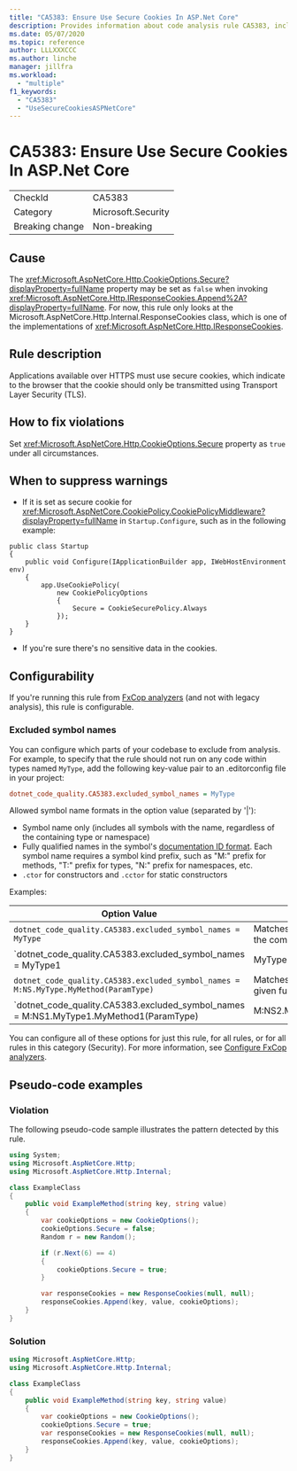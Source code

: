 ```yaml
---
title: "CA5383: Ensure Use Secure Cookies In ASP.Net Core"
description: Provides information about code analysis rule CA5383, including causes, how to fix violations, and when to suppress it.
ms.date: 05/07/2020
ms.topic: reference
author: LLLXXXCCC
ms.author: linche
manager: jillfra
ms.workload:
  - "multiple"
f1_keywords:
  - "CA5383"
  - "UseSecureCookiesASPNetCore"
---
```

# CA5383: Ensure Use Secure Cookies In ASP.Net Core

|||
|-|-|
|CheckId|CA5383|
|Category|Microsoft.Security|
|Breaking change|Non-breaking|

## Cause

The <xref:Microsoft.AspNetCore.Http.CookieOptions.Secure?displayProperty=fullName> property may be set as `false` when invoking <xref:Microsoft.AspNetCore.Http.IResponseCookies.Append%2A?displayProperty=fullName>. For now, this rule only looks at the Microsoft.AspNetCore.Http.Internal.ResponseCookies class, which is one of the implementations of <xref:Microsoft.AspNetCore.Http.IResponseCookies>.

## Rule description

Applications available over HTTPS must use secure cookies, which indicate to the browser that the cookie should only be transmitted using Transport Layer Security (TLS).

## How to fix violations

Set <xref:Microsoft.AspNetCore.Http.CookieOptions.Secure> property as `true` under all circumstances.

## When to suppress warnings

- If it is set as secure cookie for <xref:Microsoft.AspNetCore.CookiePolicy.CookiePolicyMiddleware?displayProperty=fullName> in `Startup.Configure`, such as in the following example:

```
public class Startup
{
    public void Configure(IApplicationBuilder app, IWebHostEnvironment env)
    {
        app.UseCookiePolicy(
            new CookiePolicyOptions
            {
                Secure = CookieSecurePolicy.Always
            });
    }
}
```

- If you're sure there's no sensitive data in the cookies.

## Configurability

If you're running this rule from [FxCop analyzers](install-fxcop-analyzers.md) (and not with legacy analysis), this rule is configurable.

### Excluded symbol names

You can configure which parts of your codebase to exclude from analysis. For example, to specify that the rule should not run on any code within types named `MyType`, add the following key-value pair to an .editorconfig file in your project:

```ini
dotnet_code_quality.CA5383.excluded_symbol_names = MyType
```

Allowed symbol name formats in the option value (separated by '|'):
  - Symbol name only (includes all symbols with the name, regardless of the containing type or namespace)
  - Fully qualified names in the symbol's [documentation ID format](https://github.com/dotnet/csharplang/blob/master/spec/documentation-comments.md#id-string-format). Each symbol name requires a symbol kind prefix, such as "M:" prefix for methods, "T:" prefix for types, "N:" prefix for namespaces, etc.
  - `.ctor` for constructors and `.cctor` for static constructors

Examples:

| Option Value | Summary |
| --- | --- |
|`dotnet_code_quality.CA5383.excluded_symbol_names = MyType` | Matches all symbols named 'MyType' in the compilation
|`dotnet_code_quality.CA5383.excluded_symbol_names = MyType1|MyType2` | Matches all symbols named either 'MyType1' or 'MyType2' in the compilation
|`dotnet_code_quality.CA5383.excluded_symbol_names = M:NS.MyType.MyMethod(ParamType)` | Matches specific method 'MyMethod' with given fully qualified signature
|`dotnet_code_quality.CA5383.excluded_symbol_names = M:NS1.MyType1.MyMethod1(ParamType)|M:NS2.MyType2.MyMethod2(ParamType)` | Matches specific methods 'MyMethod1' and 'MyMethod2' with respective fully qualified signature

You can configure all of these options for just this rule, for all rules, or for all rules in this category (Security). For more information, see [Configure FxCop analyzers](configure-fxcop-analyzers.md).

## Pseudo-code examples

### Violation

The following pseudo-code sample illustrates the pattern detected by this rule.

```csharp
using System;
using Microsoft.AspNetCore.Http;
using Microsoft.AspNetCore.Http.Internal;

class ExampleClass
{
    public void ExampleMethod(string key, string value)
    {
        var cookieOptions = new CookieOptions();
        cookieOptions.Secure = false;
        Random r = new Random();

        if (r.Next(6) == 4)
        {
            cookieOptions.Secure = true;
        }

        var responseCookies = new ResponseCookies(null, null); 
        responseCookies.Append(key, value, cookieOptions);
    }
}
```

### Solution

```csharp
using Microsoft.AspNetCore.Http;
using Microsoft.AspNetCore.Http.Internal;

class ExampleClass
{
    public void ExampleMethod(string key, string value)
    {
        var cookieOptions = new CookieOptions();
        cookieOptions.Secure = true;
        var responseCookies = new ResponseCookies(null, null); 
        responseCookies.Append(key, value, cookieOptions);
    }
}
```
